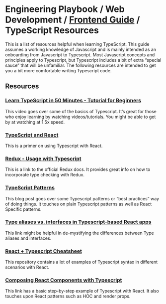 # Engineering Playbook / Web Development / [Frontend Guide](./README.md) / TypeScript Resources

This is a list of resources helpful when learning TypeScript. This
guide assumes a working knowledge of Javascript and is mainly intended
as an onboarding from Javascript to Typescript. Most Javascript
concepts and principles apply to Typescript, but Typescript includes a
bit of extra “special sauce” that will be unfamiliar. The following
resources are intended to get you a bit more comfortable writing
Typescript code.

## Resources

### [Learn TypeScript in 50 Minutes - Tutorial for Beginners](https://www.youtube.com/watch?v=WBPrJSw7yQA)

This video goes over some of the basics of Typescript. It’s great for
those who enjoy learning by watching videos/tutorials. You might be
able to get by at watching at 1.5x speed.

### [TypeScript and React](https://fettblog.eu/typescript-react/)

This is a primer on using Typescript with React.

### [Redux - Usage with Typescript](https://redux.js.org/recipes/usage-with-typescript)

This is a link to the official Redux docs. It provides great info on
how to incorporate type checking with Redux.

### [TypeScript Patterns](https://medium.com/@martin_hotell/10-typescript-pro-tips-patterns-with-or-without-react-5799488d6680)

This blog post goes over some Typescript patterns or “best practices”
way of doing things. It touches on plain Typescript patterns as well
as React Specific patterns.

### [Type aliases vs. interfaces in Typescript-based React apps](https://medium.com/@koss_lebedev/type-aliases-vs-interfaces-in-typescript-based-react-apps-e77c9a1d5fd0)

This link might be helpful in de-mystifying the differences between
Type aliases and interfaces.

### [React + Typescript Cheatsheet](https://github.com/typescript-cheatsheets/react-typescript-cheatsheet)

This repository contains a lot of examples of Typescript syntax in
different scenarios with React.

### [Composing React Components with Typescript](https://www.pluralsight.com/guides/composing-react-components-with-typescript)

This link has a basic step-by-step example of Typescript with React.
It also touches upon React patterns such as HOC and render props.
